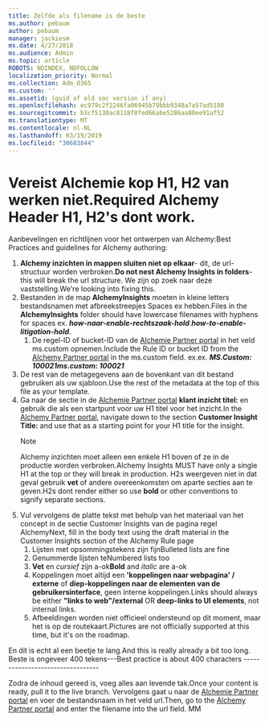 ```yaml
---
title: Zelfde als filename is de beste
ms.author: pebaum
author: pebaum
manager: jackiesm
ms.date: 4/27/2018
ms.audience: Admin
ms.topic: article
ROBOTS: NOINDEX, NOFOLLOW
localization_priority: Normal
ms.collection: Adm_O365
ms.custom: ''
ms.assetid: (guid of old soc version if any)
ms.openlocfilehash: ec979c2f2246fa06945b79bbb9348a7a57ad5180
ms.sourcegitcommit: b3cf5130ac8118f0fed66abe5286aa80ee91af52
ms.translationtype: MT
ms.contentlocale: nl-NL
ms.lasthandoff: 03/19/2019
ms.locfileid: "30683844"
---
```

# <a name="required-alchemy-header-h1-h2s-dont-work"></a><span data-ttu-id="6ceb3-102">Vereist Alchemie kop H1, H2 van werken niet.</span><span class="sxs-lookup"><span data-stu-id="6ceb3-102">Required Alchemy Header H1, H2's dont work.</span></span>
<span data-ttu-id="6ceb3-103">Aanbevelingen en richtlijnen voor het ontwerpen van Alchemy:</span><span class="sxs-lookup"><span data-stu-id="6ceb3-103">Best Practices and guidelines for Alchemy authoring:</span></span>

1. <span data-ttu-id="6ceb3-104">**Alchemy inzichten in mappen sluiten niet op elkaar**- dit, de url-structuur worden verbroken.</span><span class="sxs-lookup"><span data-stu-id="6ceb3-104">**Do not nest Alchemy Insights in folders**- this will break the url structure.</span></span> <span data-ttu-id="6ceb3-105">We zijn op zoek naar deze vaststelling.</span><span class="sxs-lookup"><span data-stu-id="6ceb3-105">We're looking into fixing this.</span></span>
1. <span data-ttu-id="6ceb3-106">Bestanden in de map **AlchemyInsights** moeten in kleine letters bestandsnamen met afbreekstreepjes Spaces ex hebben.</span><span class="sxs-lookup"><span data-stu-id="6ceb3-106">Files in the **AlchemyInsights** folder should have lowercase filenames with hyphens for spaces ex.</span></span> <span data-ttu-id="6ceb3-107">***how-naar-enable-rechtszaak-hold***.</span><span class="sxs-lookup"><span data-stu-id="6ceb3-107">***how-to-enable-litigation-hold***.</span></span>
    1. <span data-ttu-id="6ceb3-108">De regel-ID of bucket-ID van de [Alchemie Partner portal](https://alchemyportal.azurewebsites.net) in het veld ms.custom opnemen.</span><span class="sxs-lookup"><span data-stu-id="6ceb3-108">Include the Rule ID or bucket ID from the [Alchemy Partner portal](https://alchemyportal.azurewebsites.net) in the ms.custom field.</span></span> <span data-ttu-id="6ceb3-109">ex.</span><span class="sxs-lookup"><span data-stu-id="6ceb3-109">ex.</span></span> <span data-ttu-id="6ceb3-110">***MS.Custom: 100021***</span><span class="sxs-lookup"><span data-stu-id="6ceb3-110">***ms.custom: 100021***</span></span>
1. <span data-ttu-id="6ceb3-111">De rest van de metagegevens aan de bovenkant van dit bestand gebruiken als uw sjabloon.</span><span class="sxs-lookup"><span data-stu-id="6ceb3-111">Use the rest of the metadata at the top of this file as your template.</span></span>
1. <span data-ttu-id="6ceb3-112">Ga naar de sectie in de [Alchemie Partner portal](https://alchemyportal.azurewebsites.net) **klant inzicht titel:** en gebruik die als een startpunt voor uw H1 titel voor het inzicht.</span><span class="sxs-lookup"><span data-stu-id="6ceb3-112">In the [Alchemy Partner portal](https://alchemyportal.azurewebsites.net), navigate down to the section **Customer Insight Title:** and use that as a starting point for your H1 title for the insight.</span></span> 
    > [!NOTE]
    > <span data-ttu-id="6ceb3-113">Alchemy inzichten moet alleen een enkele H1 boven of ze in de productie worden verbroken.</span><span class="sxs-lookup"><span data-stu-id="6ceb3-113">Alchemy Insights MUST have only a single H1 at the top or they will break in production.</span></span> <span data-ttu-id="6ceb3-114">H2s weergeven niet in dat geval gebruik **vet** of andere overeenkomsten om aparte secties aan te geven.</span><span class="sxs-lookup"><span data-stu-id="6ceb3-114">H2s dont render either so use **bold** or other conventions to signify separate sections.</span></span>
1. <span data-ttu-id="6ceb3-115">Vul vervolgens de platte tekst met behulp van het materiaal van het concept in de sectie Customer Insights van de pagina regel Alchemy</span><span class="sxs-lookup"><span data-stu-id="6ceb3-115">Next, fill in the body text using the draft material in the Customer Insights section of the Alchemy Rule page</span></span>
    1. <span data-ttu-id="6ceb3-116">Lijsten met opsommingstekens zijn fijn</span><span class="sxs-lookup"><span data-stu-id="6ceb3-116">Bulleted lists are fine</span></span>
    1. <span data-ttu-id="6ceb3-117">Genummerde lijsten te</span><span class="sxs-lookup"><span data-stu-id="6ceb3-117">Numbered lists too</span></span>
    1. <span data-ttu-id="6ceb3-118">**Vet** en *cursief* zijn a-ok</span><span class="sxs-lookup"><span data-stu-id="6ceb3-118">**Bold** and *italic* are a-ok</span></span>
    1. <span data-ttu-id="6ceb3-119">Koppelingen moet altijd een **'koppelingen naar webpagina' / externe** of **diep-koppelingen naar de elementen van de gebruikersinterface**, geen interne koppelingen.</span><span class="sxs-lookup"><span data-stu-id="6ceb3-119">Links should always be either **"links to web"/external** OR **deep-links to UI elements**, not internal links.</span></span>
    1. <span data-ttu-id="6ceb3-120">Afbeeldingen worden niet officieel ondersteund op dit moment, maar het is op de routekaart.</span><span class="sxs-lookup"><span data-stu-id="6ceb3-120">Pictures are not officially supported at this time, but it's on the roadmap.</span></span>

<span data-ttu-id="6ceb3-121">En dit is echt al een beetje te lang.</span><span class="sxs-lookup"><span data-stu-id="6ceb3-121">And this is really already a bit too long.</span></span> <span data-ttu-id="6ceb3-122">Beste is ongeveer 400 tekens---</span><span class="sxs-lookup"><span data-stu-id="6ceb3-122">Best practice is about 400 characters ---------------------------------</span></span>

<span data-ttu-id="6ceb3-123">Zodra de inhoud gereed is, voeg alles aan levende tak.</span><span class="sxs-lookup"><span data-stu-id="6ceb3-123">Once your content is ready, pull it to the live branch.</span></span> <span data-ttu-id="6ceb3-124">Vervolgens gaat u naar de [Alchemie Partner portal](https://alchemyportal.azurewebsites.net) en voer de bestandsnaam in het veld url.</span><span class="sxs-lookup"><span data-stu-id="6ceb3-124">Then, go to the [Alchemy Partner portal](https://alchemyportal.azurewebsites.net) and enter the filename into the url field.</span></span> <span data-ttu-id="6ceb3-125">M</span><span class="sxs-lookup"><span data-stu-id="6ceb3-125">M</span></span>